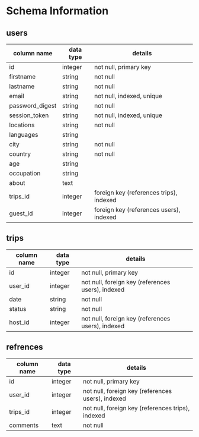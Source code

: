 # Schema Information

## users
column name     | data type | details
----------------|-----------|-----------------------
id              | integer   | not null, primary key
firstname       | string    | not null
lastname        | string    | not null
email           | string    | not null, indexed, unique
password_digest | string    | not null
session_token   | string    | not null, indexed, unique
locations       | string    | not null
languages       | string    |
city            | string    | not null
country         | string    | not null
age             | string    |
occupation      | string    |
about           | text      |
trips_id        | integer   | foreign key (references trips), indexed
guest_id        | integer   | foreign key (references users), indexed

## trips
column name     | data type | details
----------------|-----------|-----------------------
id              | integer   | not null, primary key
user_id         | integer   | not null, foreign key (references users), indexed
date            | string    | not null
status          | string    | not null
host_id         | integer   | not null, foreign key (references users), indexed

## refrences
column name     | data type | details
----------------|-----------|-----------------------
id              | integer   | not null, primary key
user_id         | integer   | not null, foreign key (references users), indexed
trips_id        | integer   | not null, foreign key (references trips), indexed
comments        | text      | not null
